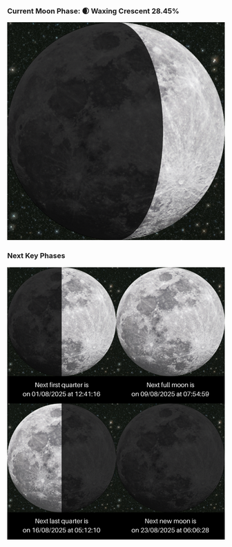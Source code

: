 ### Current Moon Phase: 🌒 Waxing Crescent 28.45%
![Moon Phase](moonphase.png)
### Next Key Phases
![Gallery](gallery.png)